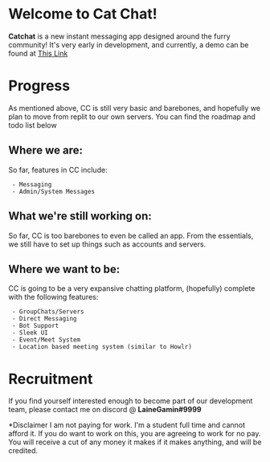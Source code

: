 # Welcome to Cat Chat!

**Catchat** is a new instant messaging app designed around the furry community!  It's very early in development, and currently, a demo can be found at [This Link](www.catchat.info)


# Progress

As mentioned above, CC is still very basic and barebones, and hopefully we plan to move from replit to our own servers. You can find the roadmap and todo list below

## Where we are:

So far, features in CC include:

	 - Messaging
	 - Admin/System Messages

## What we're still working on:

So far, CC is too barebones to even be called an app. From the essentials, we still have to set up things such as accounts and servers.

## Where we want to be:

CC is going to be a very expansive chatting platform, (hopefully) complete with the following features:

	 - GroupChats/Servers
	 - Direct Messaging
	 - Bot Support
	 - Sleek UI
	 - Event/Meet System
	 - Location based meeting system (similar to Howlr)
# Recruitment
If you find yourself interested enough to become part of our development team, please contact me on discord @ **LaineGamin#9999**

*Disclaimer
I am not paying for work. I'm a student full time and cannot afford it. If you do want to work on this, you are agreeing to work for no pay. You will receive a cut of any money it makes if it makes anything, and will be credited.
